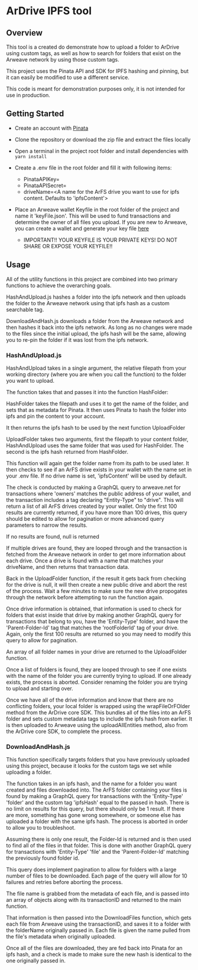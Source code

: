 # ArDrive IPFS tool

## Overview

This tool is a created do demonstrate how to upload a folder to ArDrive using custom tags, as well as how to search for folders that exist on the Arweave network by using those custom tags.

This project uses the Pinata API and SDK for IPFS hashing and pinning, but it can easily be modified to use a different service.

This code is meant for demonstration purposes only, it is not intended for use in production.

## Getting Started

- Create an account with [Pinata](https://www.pinata.cloud/)

- Clone the repository or download the zip file and extract the files locally

- Open a terminal in the project root folder and install dependencies with `yarn install`

- Create a .env file in the root folder and fill it with following items:
    - PinataAPIKey=<Your Pinata API Key>
    - PinataAPISecret=<Your Pinata API Secret>
    - driveName=<A name for the ArFS drive you want to use for ipfs content. Defaults to 'ipfsContent'>

- Place an Arweave wallet Keyfile in the root folder of the project and name it 'keyFile.json'. This will be used to fund transactions and determine the owner of all files you upload. If you are new to Arweave, you can create a wallet and generate your key file [here](https://arweave.app/add)
    - IMPORTANT!! YOUR KEYFILE IS YOUR PRIVATE KEYS! DO NOT SHARE OR EXPOSE YOUR KEYFILE!!

## Usage

All of the utility functions in this project are combined into two primary functions to achieve the overarching goals. 

HashAndUpload.js hashes a folder into the ipfs network and then uploads the folder to the Arweave network using that ipfs hash as a custom searchable tag.

DownloadAndHash.js downloads a folder from the Arweave network and then hashes it back into the ipfs network. As long as no changes were made to the files since the initial upload, the ipfs hash will be the same, allowing you to re-pin the folder if it was lost from the ipfs network.

### HashAndUpload.js

HashAndUpload takes in a single argument, the relative filepath from your working directory (where you are when you call the function) to the folder you want to upload.

The function takes that and passes it into the function HashFolder:

HashFolder takes the filepath and uses it to get the name of the folder, and sets that as metadata for Pinata. It then uses Pinata to hash the folder into ipfs and pin the content to your account.

It then returns the ipfs hash to be used by the next function UploadFolder

UploadFolder takes two arguments, first the filepath to your content folder, HashAndUpload uses the same folder that was used for HashFolder. The second is the ipfs hash returned from HashFolder.

This function will again get the folder name from its path to be used later. It then checks to see if an ArFS drive exists in your wallet with the name set in your .env file. If no drive name is set, 'ipfsContent' will be used by default.

The check is conducted by making a GraphQL query to arweave.net for transactions where 'owners' matches the public address of your wallet, and the transaction includes a tag declaring "Entity-Type" to "drive". This will return a list of all ArFS drives created by your wallet. Only the first 100 results are currently returned, if you have more than 100 drives, this query should be edited to allow for pagination or more advanced query parameters to narrow the results.

If no results are found, null is returned

If multiple drives are found, they are looped through and the transaction is fetched from the Arweave network in order to get more information about each drive. Once a drive is found with a name that matches your driveName, and then returns that transaction data.

Back in the UploadFolder function, if the result it gets back from checking for the drive is null, it will then create a new public drive and abort the rest of the process. Wait a few minutes to make sure the new drive propogates through the network before attempting to run the function again.

Once drive information is obtained, that information is used to check for folders that exist inside that drive by making another GraphQL query for transactions that belong to you, have the 'Entity-Type' folder, and have the 'Parent-Folder-Id' tag that matches the 'rootFolderId' tag of your drive. Again, only the first 100 results are returned so you may need to modify this query to allow for pagination.

An array of all folder names in your drive are returned to the UploadFolder function.

Once a list of folders is found, they are looped through to see if one exists with the name of the folder you are currently trying to upload. If one already exists, the process is aborted. Consider renaming the folder you are trying to upload and starting over.

Once we have all of the drive information and know that there are no conflicting folders, your local folder is wrapped using the wrapFileOrFOlder method from the ArDrive core SDK. This bundles all of the files into an ArFS folder and sets custom metadata tags to include the ipfs hash from earlier. It is then uploaded to Arweave using the uploadAllEntities method, also from the ArDrive core SDK, to complete the process.

### DownloadAndHash.js

This function specifically targets folders that you have previously uploaded using this project, because it looks for the custom tags we set while uploading a folder.

The function takes in an ipfs hash, and the name for a folder you want created and files downloaded into. The ArFS folder containing your files is found by making a GraphQL query for transactions with the 'Entity-Type' 'folder' and the custom tag 'ipfsHash' equal to the passed in hash. There is no limit on results for this query, but there should only be 1 result. If there are more, something has gone wrong somewhere, or someone else has uploaded a folder with the same ipfs hash. The process is aborted in order to allow you to troubleshoot.

Assuming there is only one result, the Folder-Id is returned and is then used to find all of the files in that folder. This is done with another GraphQL query for transactions with 'Entity-Type' 'file' and the 'Parent-Folder-Id' matching the previously found folder id.

This query does implement pagination to allow for folders with a large number of files to be downloaded. Each page of the query will allow for 10 failures and retries before aborting the process. 

The file name is grabbed from the metadata of each file, and is passed into an array of objects along with its transactionID and returned to the main function.

That information is then passed into the DownloadFiles function, which gets each file from Arweave using the transactionID, and saves it to a folder with the folderName originally passed in. Each file is given the name pulled from the file's metadata when originally uploaded.

Once all of the files are downloaded, they are fed back into Pinata for an ipfs hash, and a check is made to make sure the new hash is identical to the one originally passed in.